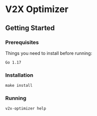 # V2X Optimizer

## Getting Started

### Prerequisites

Things you need to install before running:
```
Go 1.17
```

### Installation
```shell
make install
```

### Running
```shell
v2x-optimizer help
```